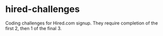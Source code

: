 # hired-challenges
Coding challenges for Hired.com signup. They require completion of the first 2, then 1 of the final 3.

